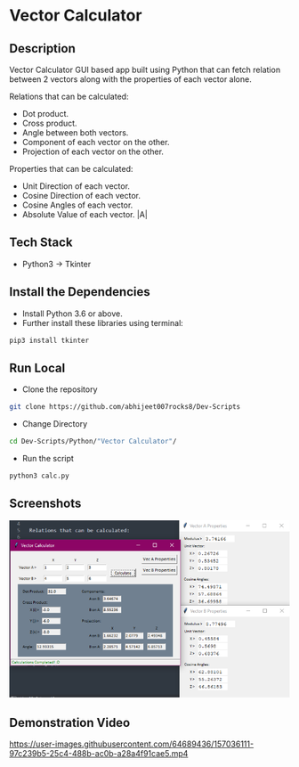 # Vector Calculator

## Description

Vector Calculator GUI based app built using Python that can fetch relation between 2 vectors along with the properties of each vector alone.

Relations that can be calculated:

* Dot product.
* Cross product.
* Angle between both vectors.
* Component of each vector on the other.
* Projection of each vector on the other.

Properties that can be calculated:

* Unit Direction of each vector.
* Cosine Direction of each vector.
* Cosine Angles of each vector.
* Absolute Value of each vector. |A|

## Tech Stack

* Python3 -> Tkinter

## Install the Dependencies

* Install Python 3.6 or above.
* Further install these libraries using terminal:

```bash
pip3 install tkinter
```

## Run Local

* Clone the repository

```bash
git clone https://github.com/abhijeet007rocks8/Dev-Scripts
```

* Change Directory

```bash
cd Dev-Scripts/Python/"Vector Calculator"/
```

* Run the script

```bash
python3 calc.py
```

## Screenshots

![image](./documents/Capture.PNG)

## Demonstration Video

https://user-images.githubusercontent.com/64689436/157036111-97c239b5-25c4-488b-ac0b-a28a4f91cae5.mp4
